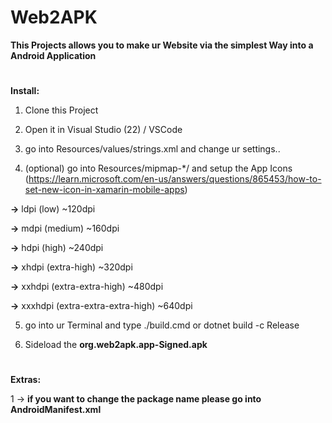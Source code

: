 # Web2APK

**This Projects allows you to make ur Website via the simplest Way into a Android Application**

#

**Install:**

1. Clone this Project

2. Open it in Visual Studio (22) / VSCode

3. go into Resources/values/strings.xml and change ur settings..

4. (optional) go into Resources/mipmap-*/ and setup the App Icons (https://learn.microsoft.com/en-us/answers/questions/865453/how-to-set-new-icon-in-xamarin-mobile-apps)

**->** ldpi (low) ~120dpi

**->** mdpi (medium) ~160dpi

**->** hdpi (high) ~240dpi

**->** xhdpi (extra-high) ~320dpi

**->** xxhdpi (extra-extra-high) ~480dpi

**->** xxxhdpi (extra-extra-extra-high) ~640dpi


5. go into ur Terminal and type ./build.cmd or dotnet build -c Release

6. Sideload the **org.web2apk.app-Signed.apk**


#


**Extras:**

1 -> **if you want to change the package name please go into AndroidManifest.xml**